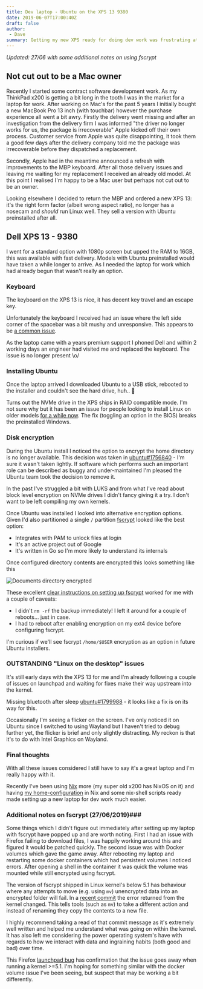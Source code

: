```yaml
---
title: Dev laptop - Ubuntu on the XPS 13 9380
date: 2019-06-07T17:00:40Z
draft: false
author: 
 - Dave
summary: Getting my new XPS ready for doing dev work was frustrating at times but I'm happy with the outcome. Hopefully sharing my setup can help others.
---
```


_Updated: 27/06 with some additional notes on using fscrypt_

## Not cut out to be a Mac owner ##

Recently I started some contract software development work. As my ThinkPad x200
is getting a bit long in the tooth I was in the market for a laptop for work.
After working on Mac's for the past 5 years I initially bought a new MacBook Pro
13 inch (with touchbar) however the purchase experience all went a bit awry.
Firstly the delivery went missing and after an investigation from the delivery
firm I was informed "the driver no longer works for us, the package is
irrecoverable" Apple kicked off their own process. Customer service from Apple
was quite disappointing, it took them a good few days after the delivery company
told me the package was irrecoverable before they dispatched a replacement.

Secondly, Apple had in the meantime announced a refresh with improvements to the
MBP keyboard. After all those delivery issues and leaving me waiting for my
replacement I received an already old model. At this point I realised I'm happy
to be a Mac user but perhaps not cut out to be an owner.

Looking elsewhere I decided to return the MBP and ordered a new XPS 13: it's the
right form factor (albeit wrong aspect ratio), no longer has a nosecam and
_should_ run Linux well. They sell a version with Ubuntu preinstalled after all.

## Dell XPS 13 - 9380 ##

I went for a standard option with 1080p screen but upped the RAM to 16GB, this
was available with fast delivery. Models with Ubuntu preinstalled would have
taken a while longer to arrive. As I needed the laptop for work which had
already begun that wasn't really an option.

### Keyboard ###

The keyboard on the XPS 13 is nice, it has decent key travel and an escape key.

Unfortunately the keyboard I received had an issue where the left side corner of
the spacebar was a bit mushy and unresponsive. This appears to be [a common
issue][spacebar issue].

As the laptop came with a years premium support I phoned Dell and within 2
working days an engineer had visited me and replaced the keyboard. The issue is
no longer present \o/

### Installing Ubuntu ###

Once the laptop arrived I downloaded Ubuntu to a USB stick, rebooted to the
installer and couldn't see the hard drive, huh.. 🤔

Turns out the NVMe drive in the XPS ships in RAID compatible mode. I'm not sure
why but it has been an issue for people looking to install Linux on older models
[for a while now][]. The fix (toggling an option in the BIOS) breaks the
preinstalled Windows.

### Disk encryption ###

During the Ubuntu install I noticed the option to encrypt the home directory is
no longer available. This decision was taken in [ubuntu#1756840][ubuntu bug] -
I'm sure it wasn't taken lightly. If software which performs such an important
role can be described as buggy and under-maintained I'm pleased the Ubuntu team
took the decision to remove it.

In the past I've struggled a bit with LUKS and from what I've read about block
level encryption on NVMe drives I didn't fancy giving it a try. I don't want to
be left compiling my own kernels.

Once Ubuntu was installed I looked into alternative encryption options. Given
I'd also partitioned a single `/` partition [fscrypt][fscrypt] looked like the
best option:

 - Integrates with PAM to unlock files at login
 - It's an active project out of Google
 - It's written in Go so I'm more likely to understand its internals
 
 Once configured directory contents are encrypted this looks something like this
 
![Documents directory encrypted](/images/encrypted-documents.png)

These excellent [clear instructions on setting up fscrypt][fscrypt setup] worked
for me with a couple of caveats:

 - I didn't `rm -rf` the backup immediately! I left it around for a couple of
   reboots... just in case.
 - I had to reboot after enabling encryption on my ext4 device before
   configuring fscrypt.

I'm curious if we'll see fscrypt `/home/$USER` encryption as an option in future
Ubuntu installers.


### OUTSTANDING "Linux on the desktop" issues ###

It's still early days with the XPS 13 for me and I'm already following a couple
of issues on launchpad and waiting for fixes make their way upstream into the
kernel.

Missing bluetooth after sleep [ubuntu#1799988][missing bluetooth] - it looks
like a fix is on its way for this.

Occasionally I'm seeing a flicker on the screen. I've only noticed it on Ubuntu
since I switched to using Wayland but I haven't tried to debug further yet, the
flicker is brief and only slightly distracting. My reckon is that it's to do
with Intel Graphics on Wayland.

### Final thoughts ###

With all these issues considered I still have to say it's a great laptop and I'm
really happy with it.

Recently I've been using [Nix][nix] more (my super old x200 has NixOS on it) and
having [my home-configuration][home-config] in Nix and some nix-shell scripts
ready made setting up a new laptop for dev work much easier.

### Additional notes on fscrypt (27/06/2019)###

Some things which I didn't figure out immediately after setting up my laptop
with fscrypt have popped up and are worth noting. First I had an issue with
Firefox failing to download files, I was happily working around this and figured
it would be patched quickly. The second issue was with Docker volumes which gave
the game away. After rebooting my laptop and restarting some docker containers
which had persistent volumes I noticed errors. After opening a shell in the
container it was quick the volume was mounted while still encrypted using
fscrypt.

The version of fscrypt shipped in Linux kernel's below 5.1 has behaviour where
any attempts to move (e.g. using `mv`) unencrypted data into an encrypted folder
will fail. In a [recent commit][linux commit] the error returned from the kernel
changed. This tells tools (such as `mv`) to take a different action and instead
of renaming they copy the contents to a new file.

I highly recommend taking a read of that commit message as it's extremely well
written and helped me understand what was going on within the kernel. It has
also left me considering the power operating system's have with regards to how
we interact with data and ingraining habits (both good and bad) over time.
 
This Firefox [launchpad bug][launchpad issue] has confirmation that the issue
goes away when running a kernel >=5.1. I'm hoping for something similar with the
docker volume issue I've been seeing, but suspect that may be working a bit
differently.

[nosecam]: https://www.tomshardware.co.uk/dell-xps-13-price-specs-release-date,news-59718.html
[home-config]: https://github.com/davbo/cfg
[nix]: https://nixos.org/nix/
[missing bluetooth]: https://bugs.launchpad.net/ubuntu/+source/linux/+bug/1799988
[spacebar issue]: https://www.google.com/search?q=dell+xps+keyboard+spacebar+left+corner
[ubuntu bug]: https://bugs.launchpad.net/ubuntu/+source/ecryptfs-utils/+bug/1756840
[for a while now]: https://askubuntu.com/questions/696413/ubuntu-installer-cant-find-any-disk-on-dell-xps-13-9350
[fscrypt]: https://github.com/google/fscrypt
[fscrypt setup]: https://tlbdk.github.io/ubuntu/2018/10/22/fscrypt.html
[rename syscall]: http://man7.org/linux/man-pages/man2/rename.2.html
[linux commit]: https://git.kernel.org/pub/scm/linux/kernel/git/torvalds/linux.git/commit/?id=f5e55e777cc93eae
[launchpad issue]: https://bugs.launchpad.net/ubuntu/+source/firefox/+bug/1796661
